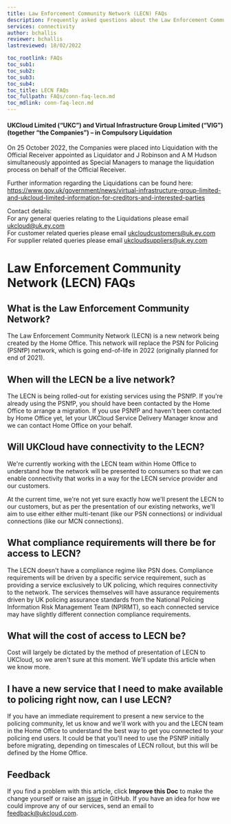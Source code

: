 ```yaml
---
title: Law Enforcement Community Network (LECN) FAQs
description: Frequently asked questions about the Law Enforcement Community Network (LECN)
services: connectivity
author: bchallis
reviewer: bchallis
lastreviewed: 18/02/2022

toc_rootlink: FAQs
toc_sub1: 
toc_sub2:
toc_sub3:
toc_sub4:
toc_title: LECN FAQs
toc_fullpath: FAQs/conn-faq-lecn.md
toc_mdlink: conn-faq-lecn.md
---
```


#### UKCloud Limited (“UKC”) and Virtual Infrastructure Group Limited (“VIG”) (together “the Companies”) – in Compulsory Liquidation

On 25 October 2022, the Companies were placed into Liquidation with the Official Receiver appointed as Liquidator and J Robinson and A M Hudson simultaneously appointed as Special Managers to manage the liquidation process on behalf of the Official Receiver.

Further information regarding the Liquidations can be found here: <https://www.gov.uk/government/news/virtual-infrastructure-group-limited-and-ukcloud-limited-information-for-creditors-and-interested-parties>

Contact details:<br>
For any general queries relating to the Liquidations please email <ukcloud@uk.ey.com><br>
For customer related queries please email <ukcloudcustomers@uk.ey.com><br>
For supplier related queries please email <ukcloudsuppliers@uk.ey.com>

# Law Enforcement Community Network (LECN) FAQs

## What is the Law Enforcement Community Network?

The Law Enforcement Community Network (LECN) is a new network being created by the Home Office. This network will replace the PSN for Policing (PSNfP) network, which is going end-of-life in 2022 (originally planned for end of 2021).

## When will the LECN be a live network?

The LECN is being rolled-out for existing services using the PSNfP. If you're already using the PSNfP, you should have been contacted by the Home Office to arrange a migration. If you use PSNfP and haven't been contacted by Home Office yet, let your UKCloud Service Delivery Manager know and we can contact Home Office on your behalf.

## Will UKCloud have connectivity to the LECN?

We're currently working with the LECN team within Home Office to understand how the network will be presented to consumers so that we can enable connectivity that works in a way for the LECN service provider and our customers.

At the current time, we're not yet sure exactly how we'll present the LECN to our customers, but as per the presentation of our existing networks, we'll aim to use either either multi-tenant (like our PSN connections) or individual connections (like our MCN connections).

## What compliance requirements will there be for access to LECN?

The LECN doesn't have a compliance regime like PSN does. Compliance requirements will be driven by a specific service requirement, such as providing a service exclusively to UK policing, which requires connectivity to the network. The services themselves will have assurance requirements driven by UK policing assurance standards from the National Policing Information Risk Management Team (NPIRMT), so each connected service may have slightly different connection compliance requirements.

## What will the cost of access to LECN be?

Cost will largely be dictated by the method of presentation of LECN to UKCloud, so we aren't sure at this moment. We'll update this article when we know more.

## I have a new service that I need to make available to policing right now, can I use LECN?

If you have an immediate requirement to present a new service to the policing community, let us know and we'll work with you and the LECN team in the Home Office to understand the best way to get you connected to your policing end users. It could be that you'll need to use the PSNfP initially before migrating, depending on timescales of LECN rollout, but this will be defined by the Home Office.

## Feedback

If you find a problem with this article, click **Improve this Doc** to make the change yourself or raise an [issue](https://github.com/UKCloud/documentation/issues) in GitHub. If you have an idea for how we could improve any of our services, send an email to <feedback@ukcloud.com>.
